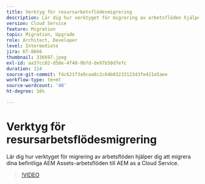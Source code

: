 ```yaml
---
title: Verktyg för resursarbetsflödesmigrering
description: Lär dig hur verktyget för migrering av arbetsflöden hjälper dig att migrera dina befintliga AEM Assets-arbetsflöden till AEM as a Cloud Service.
version: Cloud Service
feature: Migration
topic: Migration, Upgrade
role: Architect, Developer
level: Intermediate
jira: KT-8666
thumbnail: 336697.jpeg
exl-id: aa37cc02-d58e-4f40-9b7d-de97b50d7efc
duration: 114
source-git-commit: f4c621f3a9caa8c2c64b8323312343fe421a5aee
workflow-type: tm+mt
source-wordcount: '48'
ht-degree: 16%

---
```


# Verktyg för resursarbetsflödesmigrering

Lär dig hur verktyget för migrering av arbetsflöden hjälper dig att migrera dina befintliga AEM Assets-arbetsflöden till AEM as a Cloud Service.

>[!VIDEO](https://video.tv.adobe.com/v/336697?quality=12&learn=on)
